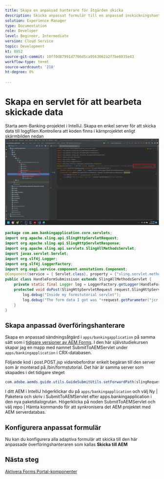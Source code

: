 ```yaml
---
title: Skapa en anpassad hanterare för åtgärden skicka
description: Skicka anpassat formulär till en anpassad inskickningshanterare
solution: Experience Manager
type: Documentation
role: Developer
level: Beginner, Intermediate
version: Cloud Service
topic: Development
kt: 8852
source-git-commit: 10ff0d87991d7766d5ca9563062a2f7be6035e43
workflow-type: tm+mt
source-wordcount: '210'
ht-degree: 0%

---
```


# Skapa en servlet för att bearbeta skickade data

Starta aem-Banking-projektet i IntelliJ.
Skapa en enkel server för att skicka data till loggfilen.Kontrollera att koden finns i kärnprojektet enligt skärmbilden nedan
![create-servlet](assets/create-servlet.png)

```java
package com.aem.bankingapplication.core.servlets;
import org.apache.sling.api.SlingHttpServletRequest;
import org.apache.sling.api.SlingHttpServletResponse;
import org.apache.sling.api.servlets.SlingAllMethodsServlet;
import javax.servlet.Servlet;
import org.slf4j.Logger;
import org.slf4j.LoggerFactory;
import org.osgi.service.component.annotations.Component;
@Component(service = { Servlet.class}, property = {"sling.servlet.methods=post","sling.servlet.paths=/bin/formstutorial"})
public class HandleFormSubmissison extends SlingAllMethodsServlet {
    private static final Logger log = LoggerFactory.getLogger(HandleFormSubmissison.class);
    protected void doPost(SlingHttpServletRequest request,SlingHttpServletResponse response) {
        log.debug("Inside my formstutorial servlet");
        log.debug("The form data I got was "+request.getParameter("jcr:data"));
    }
}
```

## Skapa anpassad överföringshanterare

Skapa en anpassad sändningsåtgärd i `apps/bankingapplication` på samma sätt som i [tidigare versioner av AEM Forms](https://experienceleague.adobe.com/docs/experience-manager-learn/forms/adaptive-forms/custom-submit-aem-forms-article.html?lang=en). I den här självstudiekursen skapar jag en mapp med namnet SubmitToAEMServlet under `apps/bankingapplication` i CRX-databasen.

Följande kod i post.POST.jsp vidarebefordrar enkelt begäran till den server som är monterad på /bin/formstutorial. Det här är samma server som skapades i det tidigare steget

```java
com.adobe.aemds.guide.utils.GuideSubmitUtils.setForwardPath(slingRequest,"/bin/formstutorial",null,null);
```

I ditt AEM i IntelliJ högerklickar du på `apps/bankingapplication` och välj Ny | Paketera och skriv i SubmitToAEMServlet efter apps.bankingapplication i den nya paketdialogrutan. Högerklicka på noden SubmitToAEMServlet och välj repo | Hämta kommando för att synkronisera det AEM projektet med AEM serverdatabas.


## Konfigurera anpassat formulär

Nu kan du konfigurera alla adaptiva formulär att skicka till den här anpassade överföringshanteraren som kallas **Skicka till AEM**

## Nästa steg

[Aktivera Forms Portal-komponenter](./forms-portal-components.md)





